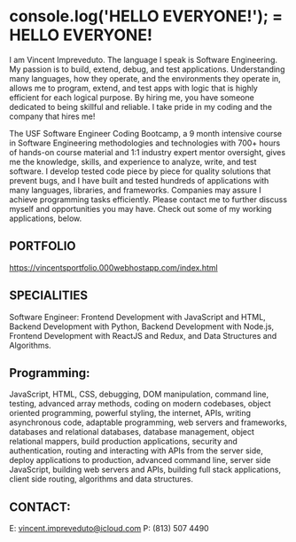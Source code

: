 # console.log('HELLO EVERYONE!'); = HELLO EVERYONE! 
I am Vincent Impreveduto. The language I speak is Software Engineering. My passion is to build, extend, debug, and test applications. Understanding many languages, how they operate, and the environments they operate in, allows me to program, extend, and test apps with logic that is highly efficient for each logical purpose. By hiring me, you have someone dedicated to being skillful and reliable. I take pride in my coding and the company that hires me! 

The USF Software Engineer Coding Bootcamp, a 9 month intensive course in Software Engineering methodologies and technologies with 700+ hours of hands-on course material and 1:1 industry expert mentor oversight, gives me the knowledge, skills, and experience to analyze, write, and test software. I develop tested code piece by piece for quality solutions that prevent bugs, and I have built and tested hundreds of applications with many languages, libraries, and frameworks. Companies may assure I achieve programming tasks efficiently. Please contact me to further discuss myself and opportunities you may have. Check out some of my working applications, below.

## PORTFOLIO
https://vincentsportfolio.000webhostapp.com/index.html

## SPECIALITIES
Software Engineer: 
Frontend Development with JavaScript and HTML, Backend Development with Python, Backend Development with Node.js, Frontend Development with ReactJS and Redux, and Data Structures and Algorithms.

## Programming:
JavaScript, HTML, CSS, debugging, DOM manipulation, command line, testing, advanced array methods, coding on modern codebases, object oriented programming, powerful styling, the internet, APIs, writing asynchronous code, adaptable programming, web servers and frameworks, databases and relational databases, database management, object relational mappers, build production applications, security and authentication, routing and interacting with APIs from the server side, deploy applications to production, advanced command line, server side JavaScript, building web servers and APIs, building full stack applications, client side routing, algorithms and data structures.

## CONTACT:
E: vincent.impreveduto@icloud.com
P: (813) 507 4490

<!---
git-pok/git-pok is a ✨ special ✨ repository because its `README.md` (this file) appears on your GitHub profile.
You can click the Preview link to take a look at your changes.
--->
